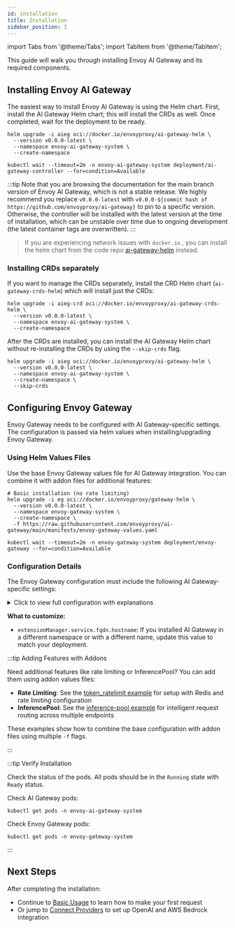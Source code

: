 ```yaml
---
id: installation
title: Installation
sidebar_position: 3
---
```


import Tabs from '@theme/Tabs';
import TabItem from '@theme/TabItem';

This guide will walk you through installing Envoy AI Gateway and its required components.

## Installing Envoy AI Gateway

The easiest way to install Envoy AI Gateway is using the Helm chart. First, install the AI Gateway Helm chart; this will install the CRDs as well. Once completed, wait for the deployment to be ready.

```shell
helm upgrade -i aieg oci://docker.io/envoyproxy/ai-gateway-helm \
  --version v0.0.0-latest \
  --namespace envoy-ai-gateway-system \
  --create-namespace

kubectl wait --timeout=2m -n envoy-ai-gateway-system deployment/ai-gateway-controller --for=condition=Available
```

:::tip
Note that you are browsing the documentation for the main branch version of Envoy AI Gateway, which is not a stable release.
We highly recommend you replace `v0.0.0-latest` with `v0.0.0-${commit hash of https://github.com/envoyproxy/ai-gateway}` to pin to a specific version.
Otherwise, the controller will be installed with the latest version at the time of installation, which can be unstable over time due to ongoing development (the latest container tags are overwritten).
:::

> If you are experiencing network issues with `docker.io` , you can install the helm chart from the code repo [ai-gateway-helm](https://github.com/envoyproxy/ai-gateway/tree/main/manifests/charts/ai-gateway-helm) instead.

### Installing CRDs separately

If you want to manage the CRDs separately, install the CRD Helm chart (`ai-gateway-crds-helm`) which will install just the CRDs:

```shell
helm upgrade -i aieg-crd oci://docker.io/envoyproxy/ai-gateway-crds-helm \
  --version v0.0.0-latest \
  --namespace envoy-ai-gateway-system \
  --create-namespace
```

After the CRDs are installed, you can install the AI Gateway Helm chart without re-installing the CRDs by using the `--skip-crds` flag.

```shell
helm upgrade -i aieg oci://docker.io/envoyproxy/ai-gateway-helm \
  --version v0.0.0-latest \
  --namespace envoy-ai-gateway-system \
  --create-namespace \
  --skip-crds
```

## Configuring Envoy Gateway

Envoy Gateway needs to be configured with AI Gateway-specific settings. The configuration is passed via helm values when installing/upgrading Envoy Gateway.

### Using Helm Values Files

Use the base Envoy Gateway values file for AI Gateway integration. You can combine it with addon files for additional features:

```shell
# Basic installation (no rate limiting)
helm upgrade -i eg oci://docker.io/envoyproxy/gateway-helm \
  --version v0.0.0-latest \
  --namespace envoy-gateway-system \
  --create-namespace \
  -f https://raw.githubusercontent.com/envoyproxy/ai-gateway/main/manifests/envoy-gateway-values.yaml

kubectl wait --timeout=2m -n envoy-gateway-system deployment/envoy-gateway --for=condition=Available
```

### Configuration Details

The Envoy Gateway configuration must include the following AI Gateway-specific settings:

<details>
<summary>Click to view full configuration with explanations</summary>

```yaml
config:
  apiVersion: gateway.envoyproxy.io/v1alpha1
  kind: EnvoyGateway
  gateway:
    controllerName: gateway.envoyproxy.io/gatewayclass-controller
  logging:
    level:
      default: info
  provider:
    type: Kubernetes
  extensionApis:
    # Required: Enable Backend API for AI service backends
    enableEnvoyPatchPolicy: true
    enableBackend: true
  extensionManager:
    hooks:
      xdsTranslator:
        translation:
          # Required: AI Gateway needs to translate all resource types
          listener:
            includeAll: true
          route:
            includeAll: true
          cluster:
            includeAll: true
          secret:
            includeAll: true
        post:
          # Required: Enable post-translation hooks
          - Translation
          - Cluster
          - Route
    service:
      fqdn:
        # IMPORTANT: Update this to match your AI Gateway controller service
        # Format: <service-name>.<namespace>.svc.cluster.local
        # Default if you followed the installation steps above:
        hostname: ai-gateway-controller.envoy-ai-gateway-system.svc.cluster.local
        port: 1063
```

</details>

**What to customize:**

- `extensionManager.service.fqdn.hostname`: If you installed AI Gateway in a different namespace or with a different name, update this value to match your deployment.

:::tip Adding Features with Addons

Need additional features like rate limiting or InferencePool? You can add them using addon values files:

- **Rate Limiting**: See the [token_ratelimit example](https://github.com/envoyproxy/ai-gateway/tree/main/examples/token_ratelimit) for setup with Redis and rate limiting configuration
- **InferencePool**: See the [inference-pool example](https://github.com/envoyproxy/ai-gateway/tree/main/examples/inference-pool) for intelligent request routing across multiple endpoints

These examples show how to combine the base configuration with addon files using multiple `-f` flags.

:::

:::tip Verify Installation

Check the status of the pods. All pods should be in the `Running` state with `Ready` status.

Check AI Gateway pods:

```shell
kubectl get pods -n envoy-ai-gateway-system
```

Check Envoy Gateway pods:

```shell
kubectl get pods -n envoy-gateway-system
```

:::

## Next Steps

After completing the installation:

- Continue to [Basic Usage](./basic-usage.md) to learn how to make your first request
- Or jump to [Connect Providers](./connect-providers) to set up OpenAI and AWS Bedrock integration
